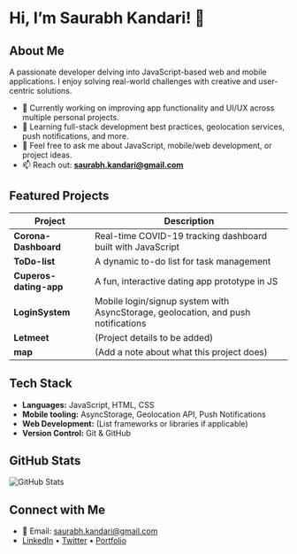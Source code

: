 # Hi, I’m Saurabh Kandari! 👋

##  About Me
A passionate developer delving into JavaScript-based web and mobile applications. I enjoy solving real-world challenges with creative and user-centric solutions.

- 🔭 Currently working on improving app functionality and UI/UX across multiple personal projects.
- 🌱 Learning full-stack development best practices, geolocation services, push notifications, and more.
- 💬 Feel free to ask me about JavaScript, mobile/web development, or project ideas.
- 📫 Reach out: **saurabh.kandari@gmail.com**

##  Featured Projects
| Project | Description |
|---------|-------------|
| **Corona-Dashboard** | Real-time COVID-19 tracking dashboard built with JavaScript |
| **ToDo-list** | A dynamic to-do list for task management |
| **Cuperos-dating-app** | A fun, interactive dating app prototype in JS |
| **LoginSystem** | Mobile login/signup system with AsyncStorage, geolocation, and push notifications |
| **Letmeet** | (Project details to be added) |
| **map** | (Add a note about what this project does) |

##  Tech Stack
- **Languages:** JavaScript, HTML, CSS  
- **Mobile tooling:** AsyncStorage, Geolocation API, Push Notifications  
- **Web Development:** (List frameworks or libraries if applicable)  
- **Version Control:** Git & GitHub

##  GitHub Stats
![GitHub Stats](https://github-readme-stats.vercel.app/api?username=Saurabh123kandari&show_icons=true&theme=radical)

##  Connect with Me
- 📧 Email: [saurabh.kandari@gmail.com](mailto:saurabh.kandari@gmail.com)
- [LinkedIn](#) • [Twitter](#) • [Portfolio](#)
